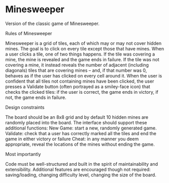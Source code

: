 Minesweeper
===========

Version of the classic game of Minesweeper. 

Rules of Minesweeper

Minesweeper is a grid of tiles, each of which may or may not cover hidden mines. 
The goal is to click on every tile except those that have mines. 
When a user clicks a tile, one of two things happens. 
If the tile was covering a mine, the mine is revealed and the game ends in failure.
If the tile was not covering a mine, it instead reveals the number of adjacent (including diagonals) tiles that are covering mines – and, if that number was 0, behaves as if the user has clicked on every cell around it. 
When the user is confident that all tiles not containing mines have been clicked, the user presses a Validate button (often portrayed as a smiley-face icon) that checks the clicked tiles: if the user is correct, the game ends in victory, if not, the game ends in failure.


Design constraints

The board should be an 8x8 grid and by default 10 hidden mines are randomly placed into the board.
The interface should support these additional functions:
New Game: start a new, randomly generated game.
Validate: check that a user has correctly marked all the tiles and end the game in either victory or failure
Cheat: in any manner you deem appropriate, reveal the locations of the mines without ending the game.

Most importantly

Code must be well-structured and built in the spirit of maintainability and extensibility. 
Additional features are encouraged though not required: saving/loading, changing difficulty level, changing the size of the board.
